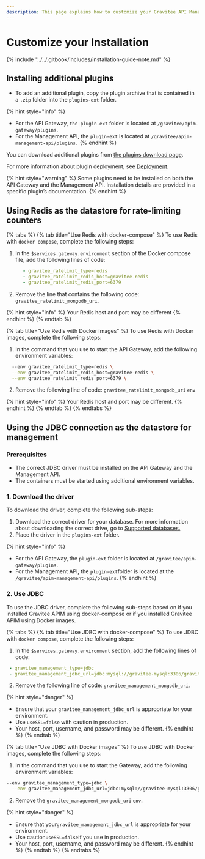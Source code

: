 ```yaml
---
description: This page explains how to customize your Gravitee API Management on Docker
---
```


# Customize your Installation

{% include "../../.gitbook/includes/installation-guide-note.md" %}

## Installing additional plugins

* To add an additional plugin, copy the plugin archive that is contained in a `.zip` folder into the `plugins-ext` folder.

{% hint style="info" %}
- For the API Gateway, `the plugin-ext` folder is located at `/gravitee/apim-gateway/plugins`.
- For the Management API, the `plugin-ext` is located at `/gravitee/apim-management-api/plugins.`
{% endhint %}

You can download additional plugins from [the plugins download page](https://download.gravitee.io/#graviteeio-apim/plugins/).

For more information about plugin deployment, see [Deployment](../../getting-started/plugins/#deployment).

{% hint style="warning" %}
Some plugins need to be installed on both the API Gateway and the Management API. Installation details are provided in a specific plugin’s documentation.
{% endhint %}

## Using Redis as the datastore for rate-limiting counters

{% tabs %}
{% tab title="Use Redis with docker-compose" %}
To use Redis with `docker compose`, complete the following steps:

1. In the `$services.gateway.environment` section of the Docker compose file, add the following lines of code:

```yaml
      - gravitee_ratelimit_type=redis
      - gravitee_ratelimit_redis_host=gravitee-redis
      - gravitee_ratelimit_redis_port=6379
```

2. Remove the line that contains the following code: `gravitee_ratelimit_mongodb_uri`.

{% hint style="info" %}
Your Redis host and port may be different
{% endhint %}
{% endtab %}

{% tab title="Use Redis with Docker images" %}
To use Redis with Docker images, complete the following steps:

1. In the command that you use to start the API Gateway, add the following environment variables:

```bash
  --env gravitee_ratelimit_type=redis \
  --env gravitee_ratelimit_redis_host=gravitee-redis \
  --env gravitee_ratelimit_redis_port=6379 \
```

2. Remove the following line of code: `gravitee_ratelimit_mongodb_uri` `env`

{% hint style="info" %}
Your Redis host and port may be different.
{% endhint %}
{% endtab %}
{% endtabs %}

## Using the JDBC connection as the datastore for management

### Prerequisites

* The correct JDBC driver must be installed on the API Gateway and the Management API.
* The containers must be started using additional environment variables.

### 1. Download the driver

To download the driver, complete the following sub-steps:

1. Download the correct driver for your database. For more information about downloading the correct drive, go to [Supported databases.](../../configure-apim/repositories/#supported-databases)
2. Place the driver in the `plugins-ext` folder.

{% hint style="info" %}
* For the API Gateway, the `plugin-ext` folder is located at `/gravitee/apim-gateway/plugins`.
* For the Management API, the `plugin-ext`folder is located at the `/gravitee/apim-management-api/plugins`.
{% endhint %}

### 2. Use JDBC

To use the JDBC driver, complete the following sub-steps based on if you installed Gravitee APIM using docker-compose or if you installed Gravitee APIM using Docker images.

{% tabs %}
{% tab title="Use JDBC with docker-compose" %}
To use JDBC with `docker compose`, complete the following steps:

1. In the `$services.gateway.environment` section, add the following lines of code:

```yaml
 - gravitee_management_type=jdbc
 - gravitee_management_jdbc_url=jdbc:mysql://gravitee-mysql:3306/gravitee?useSSL=false&user=mysql_users&password=mysql_password
```

2. Remove the following line of code: `gravitee_management_mongodb_uri.`

{% hint style="danger" %}
* Ensure that your `gravitee_management_jdbc_url` is appropriate for your environment.
* Use `useSSL=false` with caution in production.
* Your host, port, username, and password may be different.
{% endhint %}
{% endtab %}

{% tab title="Use JDBC with Docker images" %}
To use JDBC with Docker images, complete the following steps:

1. In the command that you use to start the Gateway, add the following environment variables:

```bash
--env gravitee_management_type=jdbc \
  --env gravitee_management_jdbc_url=jdbc:mysql://gravitee-mysql:3306/gravitee?useSSL=false&user=mysql_users&password=mysql_password \
```

2. Remove the `gravitee_management_mongodb_uri` `env`.

{% hint style="danger" %}
* Ensure that your`gravitee_management_jdbc_url` is appropriate for your environment.
* Use caution`useSSL=false`if you use in production.
* Your host, port, username, and password may be different.
{% endhint %}
{% endtab %}
{% endtabs %}
